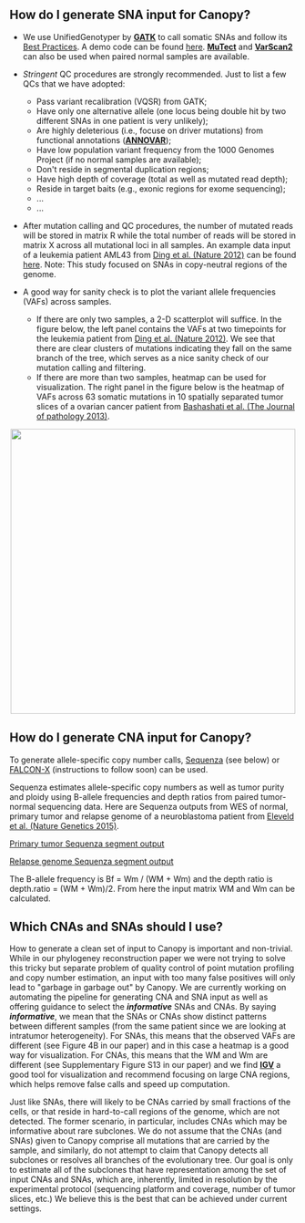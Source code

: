 ## **How do I generate SNA input for Canopy?**

 * We use UnifiedGenotyper by **[GATK](https://software.broadinstitute.org/gatk/)** to call somatic SNAs and follow its [Best Practices](https://software.broadinstitute.org/gatk/best-practices/). A demo code can be found [here](https://github.com/yuchaojiang/Canopy/blob/master/instruction/UnifiedGenotyper.sh). **[MuTect](http://archive.broadinstitute.org/cancer/cga/mutect)** and **[VarScan2](http://massgenomics.org/varscan)** can also be used when paired normal samples are available.

 * *Stringent* QC procedures are strongly recommended. Just to list a few QCs that we have adopted:
    * Pass variant recalibration (VQSR) from GATK;
    * Have only one alternative allele (one locus being double hit by two different SNAs in one patient is very unlikely);
    * Are highly deleterious (i.e., focuse on driver mutations) from functional annotations (**[ANNOVAR](http://annovar.openbioinformatics.org/en/latest/)**);
    * Have low population variant frequency from the 1000 Genomes Project (if no normal samples are available);
    * Don't reside in segmental duplication regions;
    * Have high depth of coverage (total as well as mutated read depth);
    * Reside in target baits (e.g., exonic regions for exome sequencing);
    * ...
    * ...
      

 * After mutation calling and QC procedures, the number of mutated reads will be stored in matrix R while the total number of reads will be stored in matrix X across all mutational loci in all samples. An example data input of a leukemia patient AML43 from [Ding et al. (Nature 2012)](http://www.nature.com/nature/journal/v481/n7382/full/nature10738.html) can be found [here](https://github.com/yuchaojiang/Canopy/blob/master/instruction/AML43_DingEtAl.txt). Note: This study focused on SNAs in copy-neutral regions of the genome.
 
 * A good way for sanity check is to plot the variant allele frequencies (VAFs) across samples.
   * If there are only two samples, a 2-D scatterplot will suffice. In the figure below, the left panel contains the VAFs at two timepoints for the leukemia patient from [Ding et al. (Nature 2012)](http://www.nature.com/nature/journal/v481/n7382/full/nature10738.html). We see that there are clear clusters of mutations indicating they fall on the same branch of the tree, which serves as a nice sanity check of our mutation calling and filtering.
   * If there are more than two samples, heatmap can be used for visualization. The right panel in the figure below is the heatmap of VAFs across 63 somatic mutations in 10 spatially separated tumor slices of a ovarian cancer patient from [Bashashati et al. (The Journal of pathology 2013)](http://onlinelibrary.wiley.com/doi/10.1002/path.4230/abstract).

<p align="center">
  <img src='https://github.com/yuchaojiang/Canopy/blob/master/instruction/demo-page-001.jpg' width='500' height='500' >
</p>

## **How do I generate CNA input for Canopy?**
To generate allele-specific copy number calls, [Sequenza](https://cran.r-project.org/web/packages/sequenza/index.html) (see below) or [FALCON-X](https://cran.fhcrc.org/web/packages/falconx/index.html) (instructions to follow soon) can be used.

Sequenza estimates allele-specific copy numbers as well as tumor purity and ploidy using B-allele frequencies and depth ratios from paired tumor-normal sequencing data. Here are Sequenza outputs from WES of normal, primary tumor and relapse genome of a neuroblastoma patient from [Eleveld et al. (Nature Genetics 2015)](http://www.nature.com/ng/journal/v47/n8/abs/ng.3333.html).

   [Primary tumor Sequenza segment output](https://github.com/yuchaojiang/Canopy/blob/master/instruction/primary.txt)

   [Relapse genome Sequenza segment output](https://github.com/yuchaojiang/Canopy/blob/master/instruction/relapse.txt)

The B-allele frequency is Bf = Wm / (WM + Wm) and the depth ratio is depth.ratio = (WM + Wm)/2. From here the input matrix WM and Wm can be calculated.
    
    
## **Which CNAs and SNAs should I use?**
  
  How to generate a clean set of input to Canopy is important and non-trivial. While in our phylogeney reconstruction paper we were not trying to solve this tricky but separate problem of quality control of point mutation profiling and copy number estimation, an input with too many false positives will only lead to "garbage in garbage out" by Canopy. We are currently working on automating the pipeline for generating CNA and SNA input as well as offering guidance to select the ***informative*** SNAs and CNAs. By saying ***informative***, we mean that the SNAs or CNAs show distinct patterns between different samples (from the same patient since we are looking at intratumor heterogeneity). For SNAs, this means that the observed VAFs are different (see Figure 4B in our paper) and in this case a heatmap is a good way for visualization. For CNAs, this means that the WM and Wm are different (see Supplementary Figure S13 in our paper) and we find **[IGV](http://software.broadinstitute.org/software/igv/)** a good tool for visualization and recommend focusing on large CNA regions, which helps remove false calls and speed up computation.
  
  Just like SNAs, there will likely to be CNAs carried by small fractions of the cells, or that reside in hard-to-call regions of the genome, which are not detected. The former scenario, in particular, includes CNAs which may be informative about rare subclones. We do not assume that the CNAs (and SNAs) given to Canopy comprise all mutations that are carried by the sample, and similarly, do not attempt to claim that Canopy detects all subclones or resolves all branches of the evolutionary tree. Our goal is only to estimate all of the subclones that have representation among the set of input CNAs and SNAs, which are, inherently, limited in resolution by the experimental protocol (sequencing platform and coverage, number of tumor slices, etc.) We believe this is the best that can be achieved under current settings.
